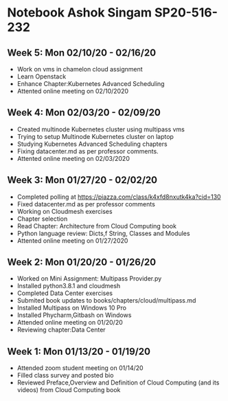 # Notebook Ashok Singam SP20-516-232

## Week 5: Mon 02/10/20 - 02/16/20

* Work on vms in chamelon cloud assignment
* Learn Openstack
* Enhance Chapter:Kubernetes Advanced Scheduling
* Attented online meeting on 02/10/2020

## Week 4: Mon 02/03/20 - 02/09/20

* Created multinode Kubernetes cluster using multipass vms
* Trying to setup Multinode Kubernetes cluster on laptop
* Studying Kubernetes Advanced Scheduling chapters
* Fixing datacenter.md as per professor comments. 
* Attented online meeting on 02/03/2020

## Week 3: Mon 01/27/20 - 02/02/20

* Completed polling at <https://piazza.com/class/k4xfd8nxutk4ka?cid=130>
* Fixed datacenter.md as per professor comments
* Working on Cloudmesh exercises
* Chapter selection
* Read Chapter: Architecture from Cloud Computing book
* Python language review: Dicts,f String, Classes and Modules
* Attented online meeting on 01/27/2020

## Week 2: Mon 01/20/20 - 01/26/20

* Worked on Mini Assignment: Multipass Provider.py
* Installed python3.8.1 and cloudmesh
* Completed Data Center exercises
* Submited book updates to books/chapters/cloud/multipass.md
* Installed Multipass on Windows 10 Pro
* Installed Phycharm,Gitbash on Windows
* Attended online meeting on 01/20/20
* Reviewing chapter:Data Center

## Week 1: Mon 01/13/20 - 01/19/20

* Attended zoom student meeting on 01/14/20
* Filled class survey and posted bio
* Reviewed Preface,Overview and Definition of Cloud Computing (and its videos) from Cloud Computing book




